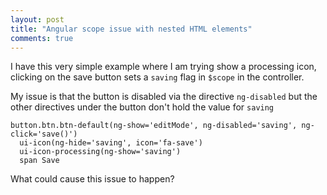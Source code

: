 ```yaml
---
layout: post
title: "Angular scope issue with nested HTML elements"
comments: true
---
```


I have this very simple example where I am trying show a processing icon, clicking on the save button sets a `saving` flag in `$scope` in the controller.

My issue is that the button is disabled via the directive `ng-disabled` but the other directives under the button don't hold the value for `saving`

```
button.btn.btn-default(ng-show='editMode', ng-disabled='saving', ng-click='save()')
  ui-icon(ng-hide='saving', icon='fa-save')
  ui-icon-processing(ng-show='saving')
  span Save

```

What could cause this issue to happen?